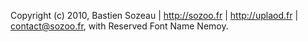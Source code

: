 Copyright (c) 2010, Bastien Sozeau | http://sozoo.fr | http://uplaod.fr | <contact@sozoo.fr>,
with Reserved Font Name Nemoy.
